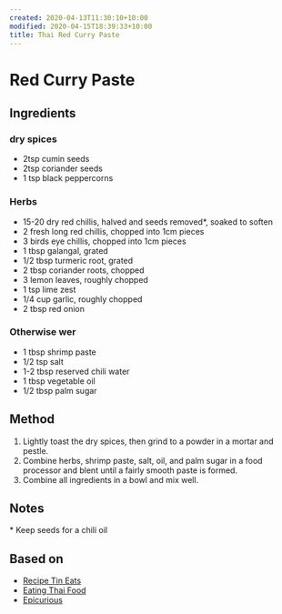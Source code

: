```yaml
---
created: 2020-04-13T11:30:10+10:00
modified: 2020-04-15T18:39:33+10:00
title: Thai Red Curry Paste
---
```


# Red Curry Paste

## Ingredients

### dry spices

- 2tsp cumin seeds
- 2tsp coriander seeds
- 1 tsp black peppercorns


### Herbs 

- 15-20 dry red chillis, halved and seeds removed*, soaked to soften
- 2 fresh long red chillis, chopped into 1cm pieces
- 3 birds eye chillis, chopped into 1cm pieces
- 1 tbsp galangal, grated
- 1/2 tbsp turmeric root, grated
- 2 tbsp coriander roots, chopped
- 3 lemon leaves, roughly chopped
- 1 tsp lime zest
- 1/4 cup garlic, roughly chopped
- 2 tbsp red onion


### Otherwise wer 

- 1 tbsp shrimp paste
- 1/2 tsp salt
- 1-2 tbsp reserved chili water
- 1 tbsp vegetable oil
- 1/2 tbsp palm sugar

## Method

1. Lightly toast the dry spices, then grind to a powder in a mortar and pestle.
2. Combine herbs, shrimp paste, salt, oil, and palm sugar in a food processor and blent until a fairly smooth paste is formed.
3. Combine all ingredients in a bowl and mix well.

## Notes

\* Keep seeds for a chili oil


## Based on

- [Recipe Tin Eats](https://www.recipetineats.com/thai-red-curry-paste/)
- [Eating Thai Food](https://www.eatingthaifood.com/thai-red-curry-paste-recipe/)
- [Epicurious](https://www.epicurious.com/recipes/food/views/thai-red-curry-paste-109465)